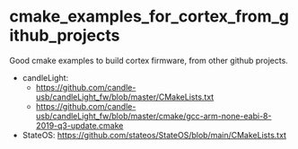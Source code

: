 # cmake_examples_for_cortex_from_github_projects
Good cmake examples to build cortex firmware, from other github projects.


  - candleLight:
      -  https://github.com/candle-usb/candleLight_fw/blob/master/CMakeLists.txt
      -  https://github.com/candle-usb/candleLight_fw/blob/master/cmake/gcc-arm-none-eabi-8-2019-q3-update.cmake  
  - StateOS: https://github.com/stateos/StateOS/blob/main/CMakeLists.txt  
